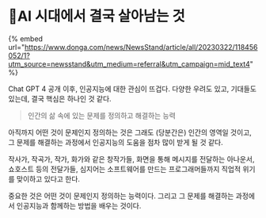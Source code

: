 # AI 시대에서 결국 살아남는 것

{% embed url="https://www.donga.com/news/NewsStand/article/all/20230322/118456052/1?utm_source=newsstand&utm_medium=referral&utm_campaign=mid_text4" %}

Chat GPT 4 공개 이후, 인공지능에 대한 관심이 뜨겁다. 다양한 우려도 있고, 기대들도 있는데, 결국 핵심은 하나인 것 같다.&#x20;

> 인간의 삶 속에 있는 문제를 정의하고 해결하는 능력&#x20;

아직까지 어떤 것이 문제인지 정의하는 것은 그래도 (당분간은) 인간의 영역일 것이고, 그 문제를 해결하는 과정에서 인공지능의 도움을 점차 많이 받게 될 것 같다.&#x20;

작사가, 작곡가, 작가, 화가와 같은 창작가들, 화면을 통해 메시지를 전달하는 아나운서, 쇼호스트 등의 전달가들, 심지어는 소프트웨어를 만드는 프로그래머들까지 직업적 위기를 맞이하고 있다고 한다.&#x20;

중요한 것은 어떤 것이 문제인지 정의하는 능력이다. 그리고 그 문제를 해결하는 과정에서 인공지능과 함께하는 방법을 배우는 것이다.&#x20;
